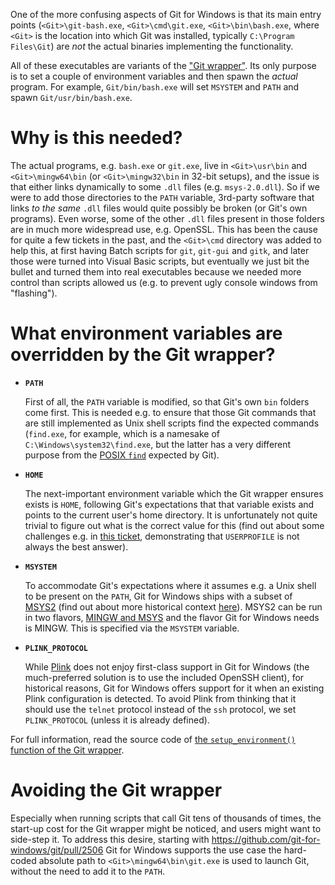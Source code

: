 One of the more confusing aspects of Git for Windows is that its main entry points (`<Git>\git-bash.exe`, `<Git>\cmd\git.exe`, `<Git>\bin\bash.exe`, where `<Git>` is the location into which Git was installed, typically `C:\Program Files\Git`) are _not_ the actual binaries implementing the functionality.

All of these executables are variants of the ["Git wrapper"](https://github.com/git-for-windows/MINGW-packages/blob/main/mingw-w64-git/git-wrapper.c). Its only purpose is to set a couple of environment variables and then spawn the _actual_ program. For example, `Git/bin/bash.exe` will set `MSYSTEM` and `PATH` and spawn `Git/usr/bin/bash.exe`.

# Why is this needed?

The actual programs, e.g. `bash.exe` or `git.exe`, live in `<Git>\usr\bin` and `<Git>\mingw64\bin` (or `<Git>\mingw32\bin` in 32-bit setups), and the issue is that either links dynamically to some `.dll` files (e.g. `msys-2.0.dll`). So if we were to add those directories to the `PATH` variable, 3rd-party software that links _to the same_ `.dll` files would quite possibly be broken (or Git's own programs). Even worse, some of the other `.dll` files present in those folders are in much more widespread use, e.g. OpenSSL. This has been the cause for quite a few tickets in the past, and the `<Git>\cmd` directory was added to help this, at first having Batch scripts for `git`, `git-gui` and `gitk`, and later those were turned into Visual Basic scripts, but eventually we just bit the bullet and turned them into real executables because we needed more control than scripts allowed us (e.g. to prevent ugly console windows from "flashing").

# What environment variables are overridden by the Git wrapper?

- **`PATH`**

   First of all, the `PATH` variable is modified, so that Git's own `bin` folders come first. This is needed e.g. to ensure that those Git commands that are still implemented as Unix shell scripts find the expected commands (`find.exe`, for example, which is a namesake of `C:\Windows\system32\find.exe`, but the latter has a very different purpose from the [POSIX `find`](https://pubs.opengroup.org/onlinepubs/009695399/utilities/find.html) expected by Git).

- **`HOME`**

  The next-important environment variable which the Git wrapper ensures exists is `HOME`, following Git's expectations that that variable exists and points to the current user's home directory. It is unfortunately not quite trivial to figure out what is the correct value for this (find out about some challenges e.g. in [this ticket](https://github.com/git-for-windows/git/issues/2709), demonstrating that `USERPROFILE` is not always the best answer).

- **`MSYSTEM`**

  To accommodate Git's expectations where it assumes e.g. a Unix shell to be present on the `PATH`, Git for Windows ships with a subset of [MSYS2](https://msys2.github.io/) (find out about more historical context [here](https://github.com/git-for-windows/git/blob/HEAD/Documentation/git-for-windows/Home.md#about)). MSYS2 can be run in two flavors, [MINGW and MSYS](https://github.com/git-for-windows/git/blob/HEAD/Documentation/git-for-windows/The-difference-between-MINGW-and-MSYS2.md) and the flavor Git for Windows needs is MINGW. This is specified via the `MSYSTEM` variable.

- **`PLINK_PROTOCOL`**

  While [Plink](https://the.earth.li/~sgtatham/putty/0.74/htmldoc/Chapter7.html#plink) does not enjoy first-class support in Git for Windows (the much-preferred solution is to use the included OpenSSH client), for historical reasons, Git for Windows offers support for it when an existing Plink configuration is detected. To avoid Plink from thinking that it should use the `telnet` protocol instead of the `ssh` protocol, we set `PLINK_PROTOCOL` (unless it is already defined).

For full information, read the source code of [the `setup_environment()` function of the Git wrapper](https://github.com/git-for-windows/MINGW-packages/blob/0a7407a39c3015cc7a3c296d8a0db38439c65eed/mingw-w64-git/git-wrapper.c#L116-L200).

# Avoiding the Git wrapper

Especially when running scripts that call Git tens of thousands of times, the start-up cost for the Git wrapper might be noticed, and users might want to side-step it. To address this desire, starting with https://github.com/git-for-windows/git/pull/2506 Git for Windows supports the use case the hard-coded absolute path to `<Git>\mingw64\bin\git.exe` is used to launch Git, without the need to add it to the `PATH`.